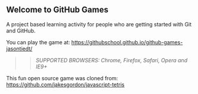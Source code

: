 ## Welcome to GitHub Games

A project based learning activity for people who are getting started with Git and GitHub.

You can play the game at: https://githubschool.github.io/github-games-jasontiedt/

>> _*SUPPORTED BROWSERS*: Chrome, Firefox, Safari, Opera and IE9+_

This fun open source game was cloned from: https://github.com/jakesgordon/javascript-tetris
